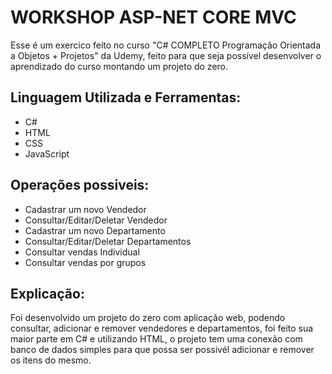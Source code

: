 # WORKSHOP ASP-NET CORE MVC

Esse é um exercico feito no curso "C# COMPLETO Programação Orientada a Objetos + Projetos" da Udemy, feito para que seja possível desenvolver o aprendizado do curso montando um projeto do zero.

## Linguagem Utilizada e Ferramentas:
- C#
- HTML
- CSS
- JavaScript

## Operações possiveis:
- Cadastrar um novo Vendedor
- Consultar/Editar/Deletar Vendedor
- Cadastrar um novo Departamento
- Consultar/Editar/Deletar Departamentos
- Consultar vendas Individual
- Consultar vendas por grupos
  
## Explicação:

Foi desenvolvido um projeto do zero com aplicação web, podendo consultar, adicionar e remover vendedores e departamentos, foi feito sua maior parte em C# e utilizando HTML, o projeto tem uma conexão com banco de dados simples para que possa ser possivél adicionar e remover os itens do mesmo. 
